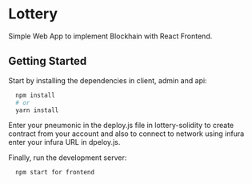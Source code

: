 # Lottery

Simple Web App to implement Blockhain with React Frontend.

## Getting Started

Start by installing the dependencies in client, admin and api:

```bash
  npm install
  # or
  yarn install
```

Enter your pneumonic in the deploy.js file in lottery-solidity to create contract from your account and also to connect to network using infura enter your infura URL in dpeloy.js.

Finally, run the development server:

```bash
  npm start for frontend
```
